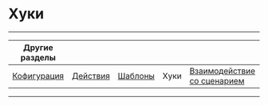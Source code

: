 # Хуки

---
|Другие разделы |||||
|---|---|---|---|---|
| [Кофигурация](./config.md) | [Действия](./actions.md) | [Шаблоны](./templates.md) | Хуки | [Взаимодействие со сценарием](./scenario.md) |
---